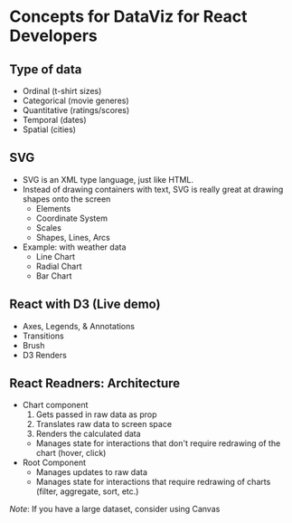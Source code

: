 # Concepts for DataViz for React Developers

## Type of data
- Ordinal (t-shirt sizes)
- Categorical (movie generes)
- Quantitative (ratings/scores)
- Temporal (dates)
- Spatial (cities)

## SVG
- SVG is an XML type language, just like HTML.
- Instead of drawing containers with text, SVG is really great at drawing shapes onto the screen
	- Elements
	- Coordinate System
	- Scales
	- Shapes, Lines, Arcs
- Example: with weather data
	- Line Chart
	- Radial Chart
	- Bar Chart

## React with D3 (Live demo)
- Axes, Legends, & Annotations
- Transitions
- Brush
- D3 Renders

## React Readners: Architecture
- Chart component
	1. Gets passed in raw data as prop
	2. Translates raw data to screen space
	3. Renders the calculated data
	- Manages state for interactions that don't require redrawing of the chart (hover, click)
- Root Component
	- Manages updates to raw data
	- Manages state for interactions that require redrawing of charts (filter, aggregate, sort, etc.)

_Note_: If you have a large dataset, consider using Canvas